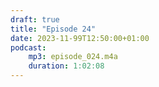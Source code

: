 ```yaml
---
draft: true
title: "Episode 24"
date: 2023-11-99T12:50:00+01:00
podcast:
    mp3: episode_024.m4a
    duration: 1:02:08
---
```

